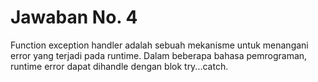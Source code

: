 # Jawaban No. 4

Function exception handler adalah sebuah mekanisme untuk menangani error yang terjadi pada runtime. Dalam beberapa bahasa pemrograman, runtime error dapat dihandle dengan blok try...catch.